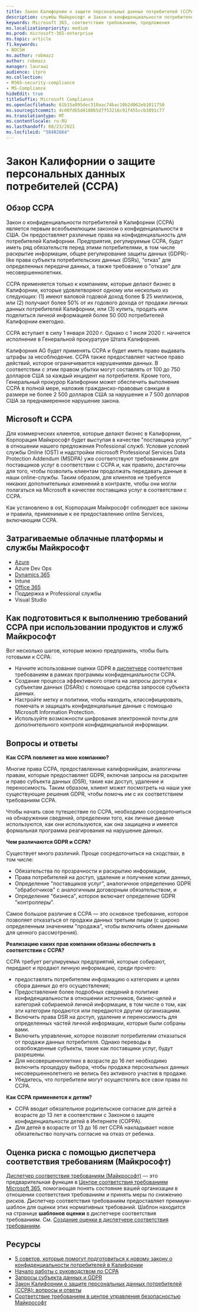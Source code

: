 ```yaml
---
title: Закон Калифорнии о защите персональных данных потребителей (CCPA)
description: службы Майкрософт и Закон о конфиденциальности потребителей в Калифорнии (CCPA).
keywords: Microsoft 365, соответствие требованиям, предложения
ms.localizationpriority: medium
ms.prod: microsoft-365-enterprise
ms.topic: article
f1.keywords:
- NOCSH
ms.author: robmazz
author: robmazz
manager: laurawi
audience: itpro
ms.collection:
- M365-security-compliance
- MS-Compliance
hideEdit: true
titleSuffix: Microsoft Compliance
ms.openlocfilehash: 61b15a095dec310aac74bac10b2d062eb1011750
ms.sourcegitcommit: 4c00fd65d418065d7f53216c91f455ccb3891c77
ms.translationtype: MT
ms.contentlocale: ru-RU
ms.lasthandoff: 08/23/2021
ms.locfileid: "58482664"
---
```

# <a name="california-consumer-privacy-act-ccpa"></a>Закон Калифорнии о защите персональных данных потребителей (CCPA)

## <a name="ccpa-overview"></a>Обзор CCPA

Закон о конфиденциальности потребителей в Калифорнии (CCPA) является первым всеобъемлющим законом о конфиденциальности в США. Он предоставляет различные права на конфиденциальность для потребителей Калифорнии.  Предприятия, регулируемые CCPA, будут иметь ряд обязательств перед этими потребителями, в том числе раскрытие информации, общее регулирование защиты данных (GDPR)-like права субъекта потребительских данных (DSRs), "отказ" для определенных передачи данных, а также требование о "отказе" для несовершеннолетних.

CCPA применяется только к компаниям, которые делают бизнес в Калифорнии, которые удовлетворяют одному или несколько из следующих: (1) имеют валовой годовой доход более $ 25 миллионов, или (2) получают более 50% от их годового дохода от продажи личных данных потребителей Калифорнии, или (3) купить, продать или поделиться личной информацией более 50 000 потребителей Калифорнии ежегодно.

CCPA вступает в силу 1 января 2020 г.  Однако с 1 июля 2020 г. начнется исполнение в Генеральной прокуратуре Штата Калифорния.

Калифорния AG будет применять CCPA и будет иметь право выдавать штрафы за несоблюдение. CCPA также предоставляет частное право действий, которое ограничивается нарушениями данных. В соответствии с этим правом убытки могут составлять от 100 до 750 долларов США за каждый инцидент на потребителя.  Кроме того, Генеральный прокурор Калифорнии может обеспечить выполнение CCPA в полной мере, наложив гражданско-правовые санкции в размере не более 2 500 долларов США за нарушение и 7 500 долларов США за преднамеренное нарушение закона.

## <a name="microsoft-and-the-ccpa"></a>Microsoft и CCPA

Для коммерческих клиентов, которые делают бизнес в Калифорнии, Корпорация Майкрософт будет выступая в качестве "поставщика услуг" в отношении нашего предложения Professional служб.  Условия условий службы Online (OST) и надстройки microsoft Professional Services Data Protection Addendum (MSDPA) уже соответствуют требованиям для поставщиков услуг в соответствии с CCPA и, как правило, достаточны для того, чтобы позволить клиентам продолжать передавать данные в наши online-службы. Таким образом, для клиентов не требуется никаких дополнительных изменений в контракте, чтобы они могли полагаться на Microsoft в качестве поставщика услуг в соответствии с CCPA.

Как установлено в ost, Корпорация Майкрософт соблюдает все законы и правила, применимые к ее предоставлению online Services, включающим CCPA.  

## <a name="microsoft-in-scope-cloud-platforms--services"></a>Затрагиваемые облачные платформы и службы Майкрософт

- [Azure](https://aka.ms/AzureCompliance)
- Azure Dev Ops
- [Dynamics 365](https://aka.ms/d365-compliance-list)
- Intune
- [Office 365](https://aka.ms/o365-compliance-framework)
- Поддержка и Professional службы
- Visual Studio

## <a name="how-you-can-prepare-for-your-ccpa-compliance-when-using-microsoft-products-and-services"></a>Как подготовиться к выполнению требований CCPA при использовании продуктов и служб Майкрософт

Вот несколько шагов, которые можно предпринять, чтобы быть готовыми к CCPA:

- Начните использование оценки GDPR в [диспетчере](/microsoft-365/compliance/compliance-manager) соответствия требованиям в рамках программы конфиденциальности CCPA.
- Создание процесса эффективного ответа на запросы доступа к субъектам данных (DSARs) с помощью средства запросов субъекта данных.
- Настройте метку и политики, чтобы находить, классифицировать, помечать и защищать конфиденциальные данные с помощью Microsoft Information Protection.
- Используйте возможности шифрования электронной почты для дополнительного контроля конфиденциальной информации.

## <a name="frequently-asked-questions"></a>Вопросы и ответы

**Как CCPA повлияет на мою компанию?**

Многие права CCPA, предоставленные калифорнийцам, аналогичны правам, которые предоставляет GDPR, включая запросы на раскрытие и право субъекта данных (DSR), такие как доступ, удаление и переносимость. Таким образом, клиент может посмотреть на наши уже существующие решения GDPR, чтобы помочь им с их соответствием требованиям CCPA.

Чтобы начать свое путешествие по CCPA, необходимо сосредоточиться на обнаружении сведений, определении того, как личные данные используются, как они используются, как она защищена и имеется формальная программа реагирования на нарушение данных.

**Чем различаются GDPR и CCPA?**

Существует много различий. Проще сосредоточиться на сходствах, в том числе:

- Обязательства по прозрачности и раскрытию информации,
- Права потребителей на доступ, удаление и получение копии данных,
- Определение "поставщиков услуг", аналогичное определению GDPR "обработчиков" с аналогичным договорным обязательством, и
- Определение "бизнеса", которое включает определение GDPR "контроллеры".

Самое большое различие в CCPA — это основное требование, которое позволяет отказаться от продажи данных третьим лицам (с широко определенным значением "продажа", чтобы включить обмен данными для ценного рассмотрения).

**Реализацию каких прав компании обязаны обеспечить в соответствии с CCPA?**

CCPA требует регулируемых предприятий, которые собирают, передают и продают личную информацию, среди прочего:

- предоставлять потребителям информацию о категориях и целях сбора данных до его осуществления;
- Предоставление более подробных сведений в политике конфиденциальности в отношении источников, бизнес-целей и категорий собираемой личной информации, в том числе о том, как эти категории продаются или передаются другим организациям.
- Включить права DSR на доступ, удаление и переносимость для определенных частей личной информации, которые были собраны вами.
- Включить управление, которое позволит потребителям отказаться от продажи данных потребителя. Однако переводы в освобожденные субъекты, такие как поставщики услуг, будут разрешены.
- Для несовершеннолетних в возрасте до 16 лет необходимо включить процедуру выбора, чтобы продажа персональных данных несовершеннолетнего не велись без активного участия в продаже.
- Убедитесь, что потребители могут осуществлять все свои права по CCPA.

**Как CCPA применяется к детям?**

- CCPA вводит обязательное родительское согласие для детей в возрасте до 13 лет в соответствии с Законом о защите конфиденциальности детей в Интернете (COPPA).
- Для детей в возрасте от 13 до 16 лет CCPA накладывает новое обязательство получать согласие на отказ от ребенка.

## <a name="use-microsoft-compliance-manager-to-assess-your-risk"></a>Оценка риска с помощью диспетчера соответствия требованиям (Майкрософт)

[Диспетчер соответствия требованиям (Майкрософт)](/microsoft-365/compliance/compliance-manager) — это предварительная функция в [Центре соответствия требованиям Microsoft 365](/microsoft-365/compliance/microsoft-365-compliance-center), помогающая понять состояние вашей организации в отношении соответствия требованиям и принять меры по снижению рисков. Диспетчер соответствия требованиям предоставляет премиум-шаблон для оценки этих нормативных требований. Шаблон находится на странице **шаблонов оценки** в диспетчере соответствия требованиям. См. [Создание оценки в диспетчере соответствия требованиям](/microsoft-365/compliance/compliance-manager-assessments).

## <a name="resources"></a>Ресурсы

- [5 советов, которые помогут подготовиться к новому закону о конфиденциальности потребителей в Калифорнии](https://aka.ms/M365ComplianceBlog_RSA)
- [Начало работы с руководством по CCPA](https://info.microsoft.com/ww-landing-Five-tips-to-help-you-prepare-for-the-California-Consumer-Privacy-Act.html)
- [Запросы субъекта данных и GDPR](gdpr-data-subject-requests.md)
- [Закон Калифорнии о защите персональных данных потребителей (CCPA): вопросы и ответы](ccpa-faq.yml)
- [Соответствие требованиям в центре управления безопасностью Майкрософт](https://www.microsoft.com/trust-center/compliance/compliance-overview)
